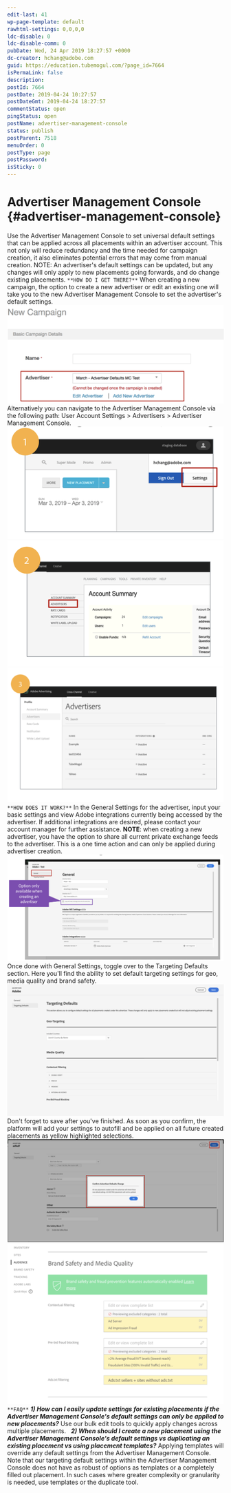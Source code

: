 ```yaml
---
edit-last: 41
wp-page-template: default
rawhtml-settings: 0,0,0,0
ldc-disable: 0
ldc-disable-comm: 0
pubDate: Wed, 24 Apr 2019 18:27:57 +0000
dc-creator: hchang@adobe.com
guid: https://education.tubemogul.com/?page_id=7664
isPermaLink: false
description: 
postId: 7664
postDate: 2019-04-24 10:27:57
postDateGmt: 2019-04-24 18:27:57
commentStatus: open
pingStatus: open
postName: advertiser-management-console
status: publish
postParent: 7518
menuOrder: 0
postType: page
postPassword: 
isSticky: 0
---
```


# Advertiser Management Console {#advertiser-management-console}

Use the Advertiser Management Console to set universal default settings that can be applied across all placements within an advertiser account. This not only will reduce redundancy and the time needed for campaign creation, it also eliminates potential errors that may come from manual creation. NOTE: An advertiser's default settings can be updated, but any changes will only apply to new placements going forwards, and do change existing placements.   `**HOW DO I GET THERE?**` When creating a new campaign, the option to create a new advertiser or edit an existing one will take you to the new Advertiser Management Console to set the advertiser's default settings.   [ ![Add edit advertiser](assets/add-edit-advertiser-1024x464.png)](assets/add-edit-advertiser.png)     Alternatively you can navigate to the Advertiser Management Console via the following path: User Account Settings > Advertisers > Advertiser Management Console. [ ![Step 1 updated](assets/step-1-updated.png)](assets/step-1-updated.png) [ ![step 2 - advertiser tab](assets/step-2-advertiser-tab.png)](assets/step-2-advertiser-tab.png) [ ![step 3 - advertiser management console](assets/step-3-advertiser-management-console-1024x636.png)](assets/step-3-advertiser-management-console.png) `**HOW DOES IT WORK?**` In the General Settings for the advertiser, input your basic settings and view Adobe integrations currently being accessed by the advertiser. If additional integrations are desired, please contact your account manager for further assistance. **NOTE**: when creating a new advertiser, you have the option to share all current private exchange feeds to the advertiser. This is a one time action and can only be applied during advertiser creation. [ ![Screen Shot 2019-04-19 at 9.41.14 AM](assets/screen-shot-2019-04-19-at-9.41.14-am-1024x501.png)](assets/screen-shot-2019-04-19-at-9.41.14-am.png)   Once done with General Settings, toggle over to the Targeting Defaults section. Here you'll find the ability to set default targeting settings for geo, media quality and brand safety. [ ![Targeting defaults](assets/targeting-defaults-1024x623.png)](assets/targeting-defaults.png)   Don't forget to save after you've finished. As soon as you confirm, the platform will add your settings to autofill and be applied on all future created placements as yellow highlighted selections. [ ![save](assets/save-1024x484.png)](assets/save.png) [ ![auto populate](assets/auto-populate-1024x759.png)](assets/auto-populate.png)   `**FAQ**` ***1) How&nbsp;can&nbsp;I easily update settings for existing placements if the Advertiser Management Console's default settings can only&nbsp;be applied to new placements?*** Use our bulk edit tools to quickly apply changes across multiple placements. &nbsp; ***2) When should I create a new placement using the Advertiser Management Console's default settings vs duplicating an existing placement vs using placement templates?*** Applying templates will override any default settings from the Advertiser Management Console. Note that our targeting default settings within the Advertiser Management Console&nbsp;does not have as robust of options as templates or a completely filled out placement. In such cases where greater complexity or granularity is needed, use templates or the duplicate tool. &nbsp; 